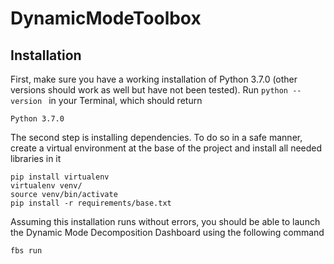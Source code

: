 # DynamicModeToolbox

## Installation

First, make sure you have a working installation of Python 3.7.0 (other versions should work as well but have not been tested).
Run ````python --version ```` in your Terminal, which should return 

```
Python 3.7.0
```

The second step is installing dependencies. To do so in a safe manner, create a virtual environment at the base of the project and install all needed libraries in it

```
pip install virtualenv
virtualenv venv/
source venv/bin/activate
pip install -r requirements/base.txt
```

Assuming this installation runs without errors, you should be able to launch the Dynamic Mode Decomposition Dashboard using the following command

```
fbs run
```